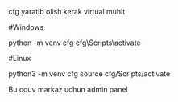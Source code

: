 cfg yaratib olish kerak virtual muhit

#Windows

python -m venv cfg
cfg\Scripts\activate

#Linux

python3 -m venv cfg
source cfg/Scripts/activate

Bu oquv markaz uchun admin panel
